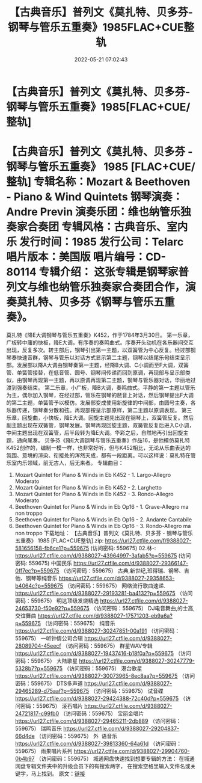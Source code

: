 ﻿---
title: 【古典音乐】普列文《莫扎特、贝多芬-钢琴与管乐五重奏》1985FLAC+CUE整轨
date: 2022-05-21 07:02:43
categories: 古典音乐、新世纪、纯音雅乐
tags: 纯音雅乐
---
# 【古典音乐】普列文《莫扎特、贝多芬-钢琴与管乐五重奏》1985[FLAC+CUE/整轨]

【古典音乐】普列文《莫扎特、贝多芬 - 钢琴与管乐五重奏》
1985 [FLAC+CUE/整轨]
专辑名称：Mozart & Beethoven -
Piano & Wind Quintets
钢琴演奏：Andre Previn
演奏乐团：维也纳管乐独奏家合奏团
专辑风格：古典音乐、室内乐
发行时间：1985
发行公司：Telarc
唱片版本：美国版
唱片编号：CD-80114
专辑介绍：
这张专辑是钢琴家普列文与维也纳管乐独奏家合奏团合作，演奏莫扎特、贝多芬《钢琴与管乐五重奏》。
==========
莫扎特《降E大调钢琴与管乐五重奏》K452，作于1784年3月30日。
第一乐章，广板转中庸的快板，降E大调，有序奏的奏鸣曲式。序奏开头动机在各乐器间交互出现，反复多次。转主部后，钢琴引出第一主题，以双簧管为中心反复。经过部钢琴奏快速音群，钢琴与管乐以对话方式显示第二主题，钢琴以结尾乐句结束呈示部。发展部以降A大调由钢琴奏第一主题，经降B大调、C小调而至F大调，双簧管、单簧管接替，在低音管、圆号、钢琴间传递而回到原调，再现部与呈示部类似，由钢琴再现第一主题，再以原调再现第二主题，钢琴与管乐器对话，华丽地过渡到强奏结束。
第二乐章，小广板，降B大调，奏鸣曲式。平静的第一主题以管乐为主，偶尔加入钢琴，在经过部，管乐在钢琴的琶音上对话，然后钢琴提出F大调的第二主题，单簧管予以模仿。发展部变成使用新旋律的中间部，由圆号主奏，各乐器传递，钢琴奏分散和弦。再现部按呈示部原样，第二主题以原调表现。
第三乐章，回旋曲，小快板，降E大调。回旋主题先出现在钢琴上，双簧管反复。然后副主题出现在双簧管，钢琴发展。钢琴再现回旋主题，双簧管反复后进入C小调，中间主题出现在双簧管，后半段转为降E大调。华彩之后，自然地再引出回旋主题，通向尾奏。
贝多芬《降E大调钢琴与管乐五重奏》作品16，是他模仿莫扎特K452创作的，编制一模一样，也非常好听，但与K452相比，无论从乐曲表达的氛围、意境的渲染、衔接处的浑然天成，都有一段距离。可以这样说：莫扎特在管乐室内乐领域，前无古人，后无来者。
专辑曲目：
01. Mozart Quintet for Piano
& Winds in Eb K452 - 1. Largo-Allegro Moderato
02. Mozart Quintet for Piano
& Winds in Eb K452 - 2. Larghetto
03. Mozart Quintet for Piano
& Winds in Eb K452 - 3. Rondo-Allegro Moderato
04. Beethoven Quintet for Piano
& Winds in Eb Op16 - 1. Grave-Allegro ma non
troppo
05. Beethoven Quintet for Piano
& Winds in Eb Op16 - 2. Andante Cantabile
06. Beethoven Quintet for Piano
& Winds in Eb Op16 - 3. Rondo-Allegro ma non
troppo
下载地址：
【古典音乐】普列文《莫扎特、贝多芬 - 钢琴与管乐五重奏》 1985
[FLAC+CUE整轨].zip: https://url27.ctfile.com/f/9388027-581656158-fb6ce1?p=559675
(访问密码: 559675)
02.林-: https://url27.ctfile.com/d/9388027-43964997-3afab5?p=559675
(访问密码: 559675)
中国民乐
https://url27.ctfile.com/d/9388027-29366147-0ff7ec?p=559675
（访问密码：559675）
古典,新世纪,班得瑞、钢琴、吉他、钢琴等纯音乐
https://url27.ctfile.com/d/9388027-29358653-b4064c?p=559675
（访问密码：559675）
网络流行歌曲速递.
https://url27.ctfile.com/d/9388027-29193281-ba4132?p=559675
（访问密码：559675）
明达顶级发烧精选
https://url27.ctfile.com/d/9388027-24653730-f50e92?p=559675
（访问密码：559675）
DJ电音舞曲,的士高, 交谊舞曲
https://url27.ctfile.com/d/9388027-17571203-eb9a6a?p=559675
（访问密码：559675）
纯音乐
https://url27.ctfile.com/d/9388027-30247851-00a191
（访问密码：559675）
一听钟情公司合辑
https://url27.ctfile.com/d/9388027-28089704-45eecf
（访问密码：559675）
群星WAV专辑
https://url27.ctfile.com/d/9388027-19437416-b18f0a?p=559675
（访问密码：559675）
大陆歌星
https://url27.ctfile.com/d/9388027-30247779-5328b7?p=559675
（访问密码：559675）
港台歌星
https://url27.ctfile.com/d/9388027-30073965-8ec8aa?p=559675
（访问密码：559675）
DTS多声道
https://url27.ctfile.com/d/9388027-29465289-d75aaf?p=559675
（访问密码：559675）
试音碟
https://url27.ctfile.com/d/9388027-29424388-72c40d?p=559675
（访问密码：559675）
滚石唱片
https://url27.ctfile.com/d/9388027-24721817-c99fb0
（访问密码：559675）
宝丽金唱片
https://url27.ctfile.com/d/9388027-29465211-2db889
（访问密码：559675）
瑞鸣音乐
https://url27.ctfile.com/d/9388027-29204837-66d4de
（访问密码：559675）
外  语音乐
https://url27.ctfile.com/d/9388027-39813360-64a61d
（访问密码：559675）
雨果唱片系列
https://url27.ctfile.com/d/9388027-29904760-0b4b97
（访问密码：559675）
城通网盘快速找到想要专辑的方法：
在城通网盘专辑文件夹中的升级会员下的有搜索两字，
在搜索空格里输入文件名或关键字，马上找到。
原文：[链接](https://blog.sina.com.cn/s/blog_1647c7e7601030xcl.html)